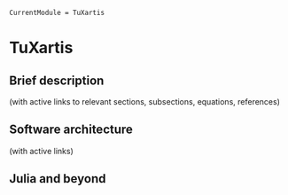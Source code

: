 ```@meta
CurrentModule = TuXartis
```

# TuXartis


## Brief description 

  (with active links to relevant sections, subsections, equations, references) 

## Software architecture 
   (with active links) 

## Julia and beyond 

